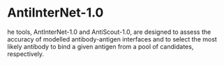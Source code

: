 # AntiInterNet-1.0
he tools, AntInterNet-1.0 and AntiScout-1.0, are designed to assess the accuracy of modelled antibody-antigen interfaces and to select the most likely antibody to bind a given antigen from a pool of candidates, respectively. 
